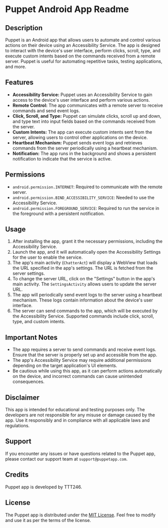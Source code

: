 # Puppet Android App Readme

## Description

Puppet is an Android app that allows users to automate and control various actions on their device using an Accessibility Service. The app is designed to interact with the device's user interface, perform clicks, scroll, type, and execute custom intents based on the commands received from a remote server. Puppet is useful for automating repetitive tasks, testing applications, and more.

## Features

- **Accessibility Service:** Puppet uses an Accessibility Service to gain access to the device's user interface and perform various actions.
- **Remote Control:** The app communicates with a remote server to receive commands and send event logs.
- **Click, Scroll, and Type:** Puppet can simulate clicks, scroll up and down, and type text into input fields based on the commands received from the server.
- **Custom Intents:** The app can execute custom intents sent from the server, allowing users to control other applications on the device.
- **Heartbeat Mechanism:** Puppet sends event logs and retrieves commands from the server periodically using a heartbeat mechanism.
- **Notification:** The app runs in the background and shows a persistent notification to indicate that the service is active.

## Permissions

- `android.permission.INTERNET`: Required to communicate with the remote server.
- `android.permission.BIND_ACCESSIBILITY_SERVICE`: Needed to use the Accessibility Service.
- `android.permission.FOREGROUND_SERVICE`: Required to run the service in the foreground with a persistent notification.

## Usage

1. After installing the app, grant it the necessary permissions, including the Accessibility Service.
2. Launch the app, and it will automatically open the Accessibility Settings for the user to enable the service.
3. The app's main activity (`ChatterAct`) will display a WebView that loads the URL specified in the app's settings. The URL is fetched from the server settings.
4. To change the server URL, click on the "Settings" button in the app's main activity. The `SettingsActivity` allows users to update the server URL.
5. The app will periodically send event logs to the server using a heartbeat mechanism. These logs contain information about the device's user interface.
6. The server can send commands to the app, which will be executed by the Accessibility Service. Supported commands include click, scroll, type, and custom intents.

## Important Notes

- The app requires a server to send commands and receive event logs. Ensure that the server is properly set up and accessible from the app.
- The app's Accessibility Service may require additional permissions depending on the target application's UI elements.
- Be cautious while using this app, as it can perform actions automatically on the device, and incorrect commands can cause unintended consequences.

## Disclaimer

This app is intended for educational and testing purposes only. The developers are not responsible for any misuse or damage caused by the app. Use it responsibly and in compliance with all applicable laws and regulations.

## Support

If you encounter any issues or have questions related to the Puppet app, please contact our support team at `support@puppetapp.com`.

## Credits

Puppet app is developed by TTT246.

## License

The Puppet app is distributed under the [MIT License](https://opensource.org/licenses/MIT). Feel free to modify and use it as per the terms of the license.
